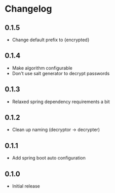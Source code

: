 # Changelog

## 0.1.5
- Change default prefix to {encrypted}

## 0.1.4
- Make algorithm configurable
- Don't use salt generator to decrypt passwords

## 0.1.3
- Relaxed spring dependency requirements a bit

## 0.1.2
- Clean up naming (decryptor -> decrypter)

## 0.1.1
- Add spring boot auto configuration

## 0.1.0
- Initial release